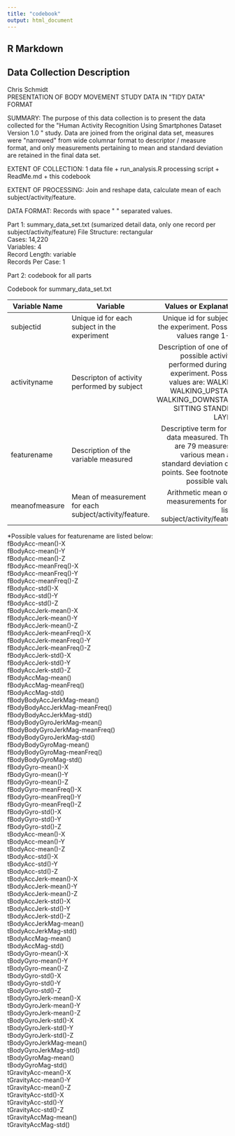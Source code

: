 ```yaml
---
title: "codebook"
output: html_document
---
```


## R Markdown

## Data Collection Description

Chris Schmidt  
PRESENTATION OF BODY MOVEMENT STUDY DATA IN "TIDY DATA" FORMAT  

SUMMARY: The purpose of this data collection is to present the data collected for the "Human Activity Recognition Using Smartphones Dataset Version 1.0 " study.  Data are joined from the original data set, measures were "narrowed" from wide columnar format to descriptor / measure format, and only measurements pertaining to mean and standard deviation are retained in the final data set.  

EXTENT OF COLLECTION: 1 data file + run_analysis.R processing script + ReadMe.md + this codebook  

EXTENT OF PROCESSING: Join and reshape data, calculate mean of each subject/activity/feature.  

DATA FORMAT: Records with space " " separated values.  


 Part 1: summary_data_set.txt  (sumarized detail data, only one record per subject/activity/feature) 
     File Structure: rectangular  
     Cases: 14,220  
     Variables: 4  
     Record Length: variable  
     Records Per Case: 1  
     
 Part 2: codebook for all parts  
 
 

Codebook for summary_data_set.txt

Variable Name | Variable | Values or Explanation   
------- | ---------- | --------------------------------------------:
subjectid | Unique id for each subject in the experiment | Unique id for subject in the experiment.  Possible values range 1-30
activityname | Descripton of activity performed by subject | Description of one of six possible activities performed during the experiment.  Possible values are: WALKING  WALKING_UPSTAIRS  WALKING_DOWNSTAIRS  SITTING  STANDING  LAYING  
featurename | Description of the variable measured | Descriptive term for the data measured.  There are 79 measures of various mean and standard deviation data points. See footnote for possible values.
meanofmeasure | Mean of measurement for each subject/activity/feature. | Arithmetic mean of all measurements for the listed subject/activity/feature.


*Possible values for featurename are listed below:  
fBodyAcc-mean()-X  
fBodyAcc-mean()-Y  
fBodyAcc-mean()-Z  
fBodyAcc-meanFreq()-X  
fBodyAcc-meanFreq()-Y  
fBodyAcc-meanFreq()-Z  
fBodyAcc-std()-X  
fBodyAcc-std()-Y  
fBodyAcc-std()-Z  
fBodyAccJerk-mean()-X  
fBodyAccJerk-mean()-Y  
fBodyAccJerk-mean()-Z  
fBodyAccJerk-meanFreq()-X  
fBodyAccJerk-meanFreq()-Y  
fBodyAccJerk-meanFreq()-Z  
fBodyAccJerk-std()-X  
fBodyAccJerk-std()-Y  
fBodyAccJerk-std()-Z  
fBodyAccMag-mean()  
fBodyAccMag-meanFreq()  
fBodyAccMag-std()  
fBodyBodyAccJerkMag-mean()  
fBodyBodyAccJerkMag-meanFreq()  
fBodyBodyAccJerkMag-std()  
fBodyBodyGyroJerkMag-mean()  
fBodyBodyGyroJerkMag-meanFreq()  
fBodyBodyGyroJerkMag-std()  
fBodyBodyGyroMag-mean()  
fBodyBodyGyroMag-meanFreq()  
fBodyBodyGyroMag-std()  
fBodyGyro-mean()-X  
fBodyGyro-mean()-Y  
fBodyGyro-mean()-Z  
fBodyGyro-meanFreq()-X  
fBodyGyro-meanFreq()-Y  
fBodyGyro-meanFreq()-Z  
fBodyGyro-std()-X  
fBodyGyro-std()-Y  
fBodyGyro-std()-Z  
tBodyAcc-mean()-X  
tBodyAcc-mean()-Y  
tBodyAcc-mean()-Z  
tBodyAcc-std()-X  
tBodyAcc-std()-Y  
tBodyAcc-std()-Z  
tBodyAccJerk-mean()-X  
tBodyAccJerk-mean()-Y  
tBodyAccJerk-mean()-Z  
tBodyAccJerk-std()-X  
tBodyAccJerk-std()-Y  
tBodyAccJerk-std()-Z  
tBodyAccJerkMag-mean()  
tBodyAccJerkMag-std()  
tBodyAccMag-mean()  
tBodyAccMag-std()  
tBodyGyro-mean()-X  
tBodyGyro-mean()-Y  
tBodyGyro-mean()-Z  
tBodyGyro-std()-X  
tBodyGyro-std()-Y  
tBodyGyro-std()-Z  
tBodyGyroJerk-mean()-X  
tBodyGyroJerk-mean()-Y  
tBodyGyroJerk-mean()-Z  
tBodyGyroJerk-std()-X  
tBodyGyroJerk-std()-Y  
tBodyGyroJerk-std()-Z  
tBodyGyroJerkMag-mean()  
tBodyGyroJerkMag-std()  
tBodyGyroMag-mean()  
tBodyGyroMag-std()  
tGravityAcc-mean()-X  
tGravityAcc-mean()-Y  
tGravityAcc-mean()-Z  
tGravityAcc-std()-X  
tGravityAcc-std()-Y  
tGravityAcc-std()-Z  
tGravityAccMag-mean()  
tGravityAccMag-std()  

